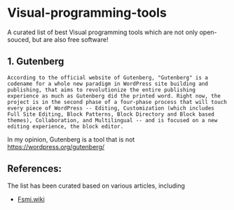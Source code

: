 # Visual-programming-tools
A curated list of best Visual programming tools which are not only open-souced, but are also free software! 


## 1. Gutenberg 

``
According to the official website of Gutenberg, "Gutenberg" is a codename for a whole new paradigm in WordPress site building and publishing, that aims to revolutionize the entire publishing experience as much as Gutenberg did the printed word. Right now, the project is in the second phase of a four-phase process that will touch every piece of WordPress -- Editing, Customization (which includes Full Site Editing, Block Patterns, Block Directory and Block based themes), Collaboration, and Multilingual -- and is focused on a new editing experience, the block editor. 
``

In my opinion, Gutenberg is a tool that is not 
https://wordpress.org/gutenberg/




## References: 
The list has been curated based on various articles, including 

- [Fsmi.wiki](https://fsmi.wiki/index.php/Visual_Programming)
